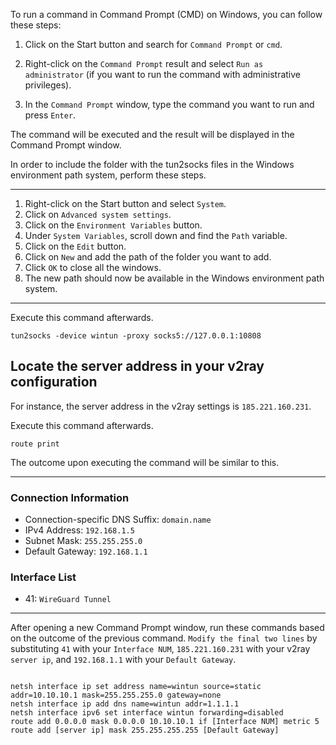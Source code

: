 

To run a command in Command Prompt (CMD) on Windows, you can follow these steps:

1. Click on the Start button and search for `Command Prompt` or `cmd`.

2. Right-click on the `Command Prompt` result and select `Run as administrator` (if you want to run the command with administrative privileges).

3. In the `Command Prompt` window, type the command you want to run and press `Enter`.


The command will be executed and the result will be displayed in the Command Prompt window.



In order to include the folder with the tun2socks files in the Windows environment path system, perform these steps.

--------------------------------

1. Right-click on the Start button and select `System`.
2. Click on `Advanced system settings`.
3. Click on the `Environment Variables` button.
4. Under `System Variables`, scroll down and find the `Path` variable.
5. Click on the `Edit` button.
6. Click on `New` and add the path of the folder you want to add.
7. Click `OK` to close all the windows.
8. The new path should now be available in the Windows environment path system.


----------------------------------------------
Execute this command afterwards.

```
tun2socks -device wintun -proxy socks5://127.0.0.1:10808

```
## Locate the server address in your v2ray configuration
For instance, the server address in the v2ray settings is `185.221.160.231`.


Execute this command afterwards.


```
route print

```

The outcome upon executing the command will be similar to this.

---------------------
 ### Connection Information

- Connection-specific DNS Suffix: `domain.name`
- IPv4 Address: `192.168.1.5`
- Subnet Mask: `255.255.255.0`
- Default Gateway: `192.168.1.1`

### Interface List

- 41: `WireGuard Tunnel`

---------------------------


After opening a new Command Prompt window, run these commands based on the outcome of the previous command.
`Modify the final two lines` by substituting `41` with your `Interface NUM`, `185.221.160.231` with your v2ray `server ip`, and `192.168.1.1` with your `Default Gateway`.


```

netsh interface ip set address name=wintun source=static addr=10.10.10.1 mask=255.255.255.0 gateway=none
netsh interface ip add dns name=wintun addr=1.1.1.1
netsh interface ipv6 set interface wintun forwarding=disabled
route add 0.0.0.0 mask 0.0.0.0 10.10.10.1 if [Interface NUM] metric 5
route add [server ip] mask 255.255.255.255 [Default Gateway]

```

